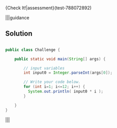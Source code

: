 {Check It!|assessment}(test-788072892)

|||guidance
## Solution

```java

public class Challenge {

    public static void main(String[] args) {

        // input variables
        int input0 = Integer.parseInt(args[0]);

        // Write your code below.
        for (int i=1; i<=12; i++) {
          System.out.println( input0 * i );
        }

    }
}

```

|||